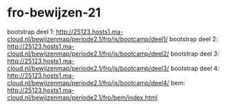 # fro-bewijzen-21

bootstrap deel 1: http://25123.hosts1.ma-cloud.nl/bewijzenmap/periode2.1/fro/js/bootcamp/deel1/
bootstrap deel 2: http://25123.hosts1.ma-cloud.nl/bewijzenmap/periode2.1/fro/js/bootcamp/deel2/
bootstrap deel 3: http://25123.hosts1.ma-cloud.nl/bewijzenmap/periode2.1/fro/js/bootcamp/deel3/
bootstrap deel 4: http://25123.hosts1.ma-cloud.nl/bewijzenmap/periode2.1/fro/js/bootcamp/deel4/
bem: http://25123.hosts1.ma-cloud.nl/bewijzenmap/periode2.1/fro/bem/index.html
